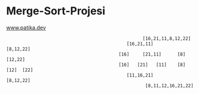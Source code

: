 # Merge-Sort-Projesi
www.patika.dev

                                                       [16,21,11,8,12,22]
                                                 [16,21,11]          [8,12,22]
                                              [16]     [21,11]      [8]    [12,22]
                                              [16]   [21]   [11]    [8]   [12]  [22]
                                                 [11,16,21]           [8,12,22]
                                                        [8,11,12,16,21,22]
                                                      

